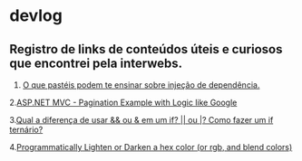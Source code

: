 # devlog

## Registro de links de conteúdos úteis e curiosos que encontrei pela interwebs.
1. [O que pastéis podem te ensinar sobre injeção de dependência.](http://balivo.com.br/post/o-que-pasteis-podem-te-ensinar-sobre-injecao-de-dependencia)

2.[ASP.NET MVC - Pagination Example with Logic like Google](http://www.swift.homolog.adttemp.com.br/ondecomprar-vans.aspx)

3.[Qual a diferença de usar && ou & em um if? || ou |? Como fazer um if ternário?](http://gabsferreira.com/operador-curto-circuito-e-if-ternario/)

4.[Programmatically Lighten or Darken a hex color (or rgb, and blend colors)](http://stackoverflow.com/questions/5560248/programmatically-lighten-or-darken-a-hex-color-or-rgb-and-blend-colors/13542669#13542669)